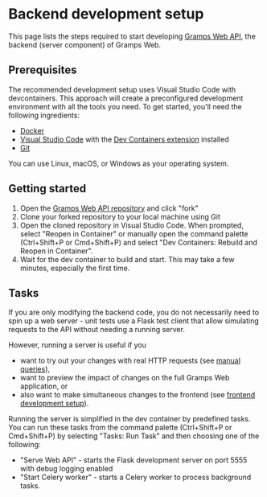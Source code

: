 # Backend development setup

This page lists the steps required to start developing [Gramps Web API](https://github.com/gramps-project/gramps-web-api/), the backend (server component) of Gramps Web.


## Prerequisites

The recommended development setup uses Visual Studio Code with devcontainers. This approach will create a preconfigured development environment with all the tools you need. To get started, you'll need the following ingredients:

- [Docker](https://docs.docker.com/get-docker/)
- [Visual Studio Code](https://code.visualstudio.com/) with the [Dev Containers extension](https://marketplace.visualstudio.com/items?itemName=ms-vscode-remote.remote-containers) installed
- [Git](https://git-scm.com)

You can use Linux, macOS, or Windows as your operating system.


## Getting started

1. Open the [Gramps Web API repository](https://github.com/gramps-project/gramps-web-api) and click "fork"
2. Clone your forked repository to your local machine using Git
3. Open the cloned repository in Visual Studio Code. When prompted, select "Reopen in Container" or manually open the command palette (Ctrl+Shift+P or Cmd+Shift+P) and select "Dev Containers: Rebuild and Reopen in Container".
4. Wait for the dev container to build and start. This may take a few minutes, especially the first time.


## Tasks

If you are only modifying the backend code, you do not necessarily need to spin up a web server - unit tests use a Flask test client that allow simulating requests to the API without needing a running server.

However, running a server is useful if you

- want to try out your changes with real HTTP requests (see [manual queries](queries.md)), 
- want to preview the impact of changes on the full Gramps Web application, or
- also want to make simultaneous changes to the frontend (see [frontend development setup](../frontend/setup.md)).

Running the server is simplified in the dev container by predefined tasks. You can run these tasks from the command palette (Ctrl+Shift+P or Cmd+Shift+P) by selecting "Tasks: Run Task" and then choosing one of the following:
- "Serve Web API" - starts the Flask development server on port 5555 with debug logging enabled
- "Start Celery worker" - starts a Celery worker to process background tasks.